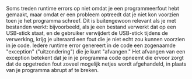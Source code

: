 Soms treden runtime errors op niet omdat je een programmeerfout hebt
gemaakt, maar omdat er een probleem optreedt dat je niet kon voorzien
toen je het programma schreef. Dit is buitengewoon relevant als je met
bestanden werkt: bijvoorbeeld, als je een bestand verwerkt dat op een
USB-stick staat, en de gebruiker verwijdert de USB-stick tijdens de
verwerking, krijg je uiteraard een fout die je niet echt zou kunnen
voorzien in je code. Iedere runtime error genereert in de code een
zogenaamde "exception" ("uitzondering") die je kunt "afvangen." Het
afvangen van een exception betekent dat je in je programma code opneemt
die ervoor zorgt dat de opgetreden fout zoveel mogelijk netjes wordt
afgehandeld, in plaats van je programma abrupt af te breken.
